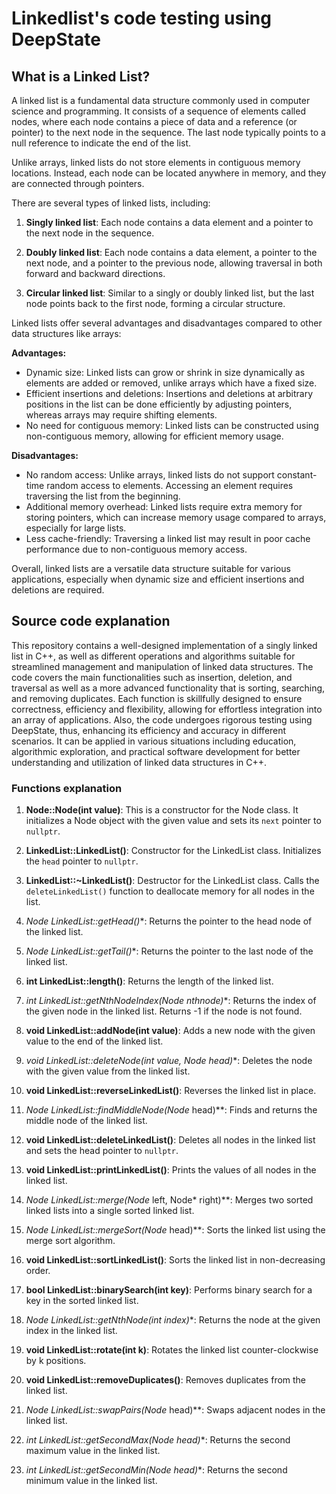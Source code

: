 # Linkedlist's code testing using DeepState

## What is a Linked List?
A linked list is a fundamental data structure commonly used in computer science and programming. It consists of a sequence of elements called nodes, where each node contains a piece of data and a reference (or pointer) to the next node in the sequence. The last node typically points to a null reference to indicate the end of the list.

Unlike arrays, linked lists do not store elements in contiguous memory locations. Instead, each node can be located anywhere in memory, and they are connected through pointers.

There are several types of linked lists, including:

1. **Singly linked list**: Each node contains a data element and a pointer to the next node in the sequence.

2. **Doubly linked list**: Each node contains a data element, a pointer to the next node, and a pointer to the previous node, allowing traversal in both forward and backward directions.

3. **Circular linked list**: Similar to a singly or doubly linked list, but the last node points back to the first node, forming a circular structure.

Linked lists offer several advantages and disadvantages compared to other data structures like arrays:

**Advantages:**
- Dynamic size: Linked lists can grow or shrink in size dynamically as elements are added or removed, unlike arrays which have a fixed size.
- Efficient insertions and deletions: Insertions and deletions at arbitrary positions in the list can be done efficiently by adjusting pointers, whereas arrays may require shifting elements.
- No need for contiguous memory: Linked lists can be constructed using non-contiguous memory, allowing for efficient memory usage.

**Disadvantages:**
- No random access: Unlike arrays, linked lists do not support constant-time random access to elements. Accessing an element requires traversing the list from the beginning.
- Additional memory overhead: Linked lists require extra memory for storing pointers, which can increase memory usage compared to arrays, especially for large lists.
- Less cache-friendly: Traversing a linked list may result in poor cache performance due to non-contiguous memory access.

Overall, linked lists are a versatile data structure suitable for various applications, especially when dynamic size and efficient insertions and deletions are required.

## Source code explanation
This repository contains a well-designed implementation of a singly linked list in C++, as well as different operations and algorithms suitable for streamlined management and manipulation of linked data structures. The code covers the main functionalities such as insertion, deletion, and traversal as well as a more advanced functionality that is sorting, searching, and removing duplicates. Each function is skillfully designed to ensure correctness, efficiency and flexibility, allowing for effortless integration into an array of applications. Also, the code undergoes rigorous testing using DeepState, thus, enhancing its efficiency and accuracy in different scenarios. It can be applied in various situations including education, algorithmic exploration, and practical software development for better understanding and utilization of linked data structures in C++. 

### Functions explanation
1. **Node::Node(int value)**: This is a constructor for the Node class. It initializes a Node object with the given value and sets its `next` pointer to `nullptr`.

2. **LinkedList::LinkedList()**: Constructor for the LinkedList class. Initializes the `head` pointer to `nullptr`.

3. **LinkedList::~LinkedList()**: Destructor for the LinkedList class. Calls the `deleteLinkedList()` function to deallocate memory for all nodes in the list.

4. **Node* LinkedList::getHead()**: Returns the pointer to the head node of the linked list.

5. **Node* LinkedList::getTail()**: Returns the pointer to the last node of the linked list.

6. **int LinkedList::length()**: Returns the length of the linked list.

7. **int LinkedList::getNthNodeIndex(Node* nthnode)**: Returns the index of the given node in the linked list. Returns -1 if the node is not found.

8. **void LinkedList::addNode(int value)**: Adds a new node with the given value to the end of the linked list.

9. **void LinkedList::deleteNode(int value, Node* head)**: Deletes the node with the given value from the linked list.

10. **void LinkedList::reverseLinkedList()**: Reverses the linked list in place.

11. **Node* LinkedList::findMiddleNode(Node* head)**: Finds and returns the middle node of the linked list.

12. **void LinkedList::deleteLinkedList()**: Deletes all nodes in the linked list and sets the head pointer to `nullptr`.

13. **void LinkedList::printLinkedList()**: Prints the values of all nodes in the linked list.

14. **Node* LinkedList::merge(Node* left, Node* right)**: Merges two sorted linked lists into a single sorted linked list.

15. **Node* LinkedList::mergeSort(Node* head)**: Sorts the linked list using the merge sort algorithm.

16. **void LinkedList::sortLinkedList()**: Sorts the linked list in non-decreasing order.

17. **bool LinkedList::binarySearch(int key)**: Performs binary search for a key in the sorted linked list.

18. **Node* LinkedList::getNthNode(int index)**: Returns the node at the given index in the linked list.

19. **void LinkedList::rotate(int k)**: Rotates the linked list counter-clockwise by k positions.

20. **void LinkedList::removeDuplicates()**: Removes duplicates from the linked list.

21. **Node* LinkedList::swapPairs(Node* head)**: Swaps adjacent nodes in the linked list.

22. **int LinkedList::getSecondMax(Node* head)**: Returns the second maximum value in the linked list.

23. **int LinkedList::getSecondMin(Node* head)**: Returns the second minimum value in the linked list.
